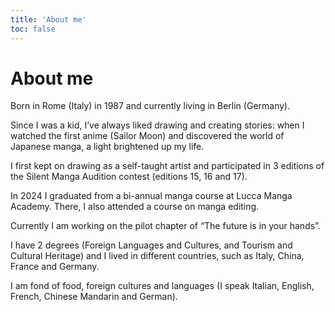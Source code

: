 ```yaml
---
title: 'About me'
toc: false
---
```


# About me

Born in Rome (Italy) in 1987 and currently living in Berlin (Germany).

Since I was a kid, I’ve always liked drawing and creating stories: when I watched the first anime (Sailor Moon) and discovered the world of Japanese manga, a light brightened up my life.

I first kept on drawing as a self-taught artist and participated in 3 editions of the Silent Manga Audition contest (editions 15, 16 and 17).

In 2024 I graduated from a bi-annual manga course at Lucca Manga Academy. There, I also attended a course on manga editing.

Currently I am working on the pilot chapter of “The future is in your hands”.

I have 2 degrees (Foreign Languages and Cultures, and Tourism and Cultural Heritage) and I lived in different countries, such as Italy, China, France and Germany.

I am fond of food, foreign cultures and languages (I speak Italian, English, French, Chinese Mandarin and German).

